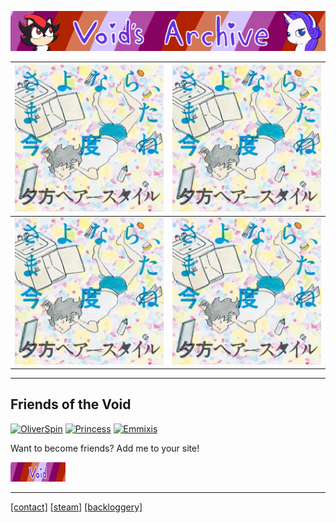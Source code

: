 <head>
     <link rel="shortcut icon" type="image/x-icon" href="favicon.ico">
</head>

![Void's Archive](/SSHP/index-banner.png)

|[![Video Games](/SSHP/test.jpg)](/Games/Home)|[![Anime, Shows, Movies](/SSHP/test.jpg)](/Games/Home)|
|-|-|
|[![Music](/SSHP/test.jpg)](/Games/Home)|[![Miscellaneous](/SSHP/test.jpg)](/Games/Home)|

***
## Friends of the Void

[![OliverSpin](https://files.catbox.moe/se3kxa.gif)](https://steelviper77.neocities.org/) 
[![Princess](https://files.catbox.moe/he8oc0.gif)](https://chloes-secret-hideout.neocities.org/)
[![Emmixis](https://files.catbox.moe/f4jv7o.gif)](https://emmixis.net/)


 Want to become friends? Add me to your site! 

 ![Friends of the Void](/SSHP/webring-button.gif)

***
[[contact]](https://twitter.com/jamieofthevoid) [[steam]](https://steamcommunity.com/id/queenofthevoid/) [[backloggery]](https://www.backloggery.com/QueenRaven29)